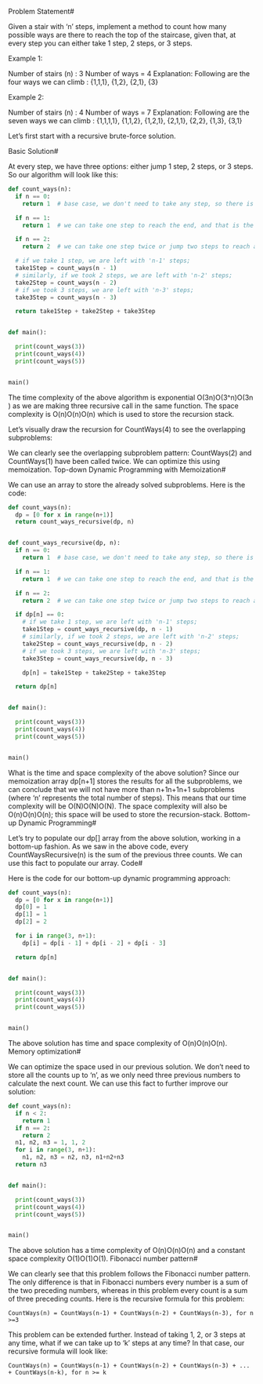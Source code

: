 Problem Statement#

Given a stair with ‘n’ steps, implement a method to count how many possible ways are there to reach the top of the staircase, given that, at every step you can either take 1 step, 2 steps, or 3 steps.

Example 1:

Number of stairs (n) : 3
Number of ways = 4
Explanation: Following are the four ways we can climb : {1,1,1}, {1,2}, {2,1}, {3}

Example 2:

Number of stairs (n) : 4
Number of ways = 7
Explanation: Following are the seven ways we can climb : {1,1,1,1}, {1,1,2}, {1,2,1}, {2,1,1},
{2,2}, {1,3}, {3,1}

Let’s first start with a recursive brute-force solution.

Basic Solution#

At every step, we have three options: either jump 1 step, 2 steps, or 3 steps. So our algorithm will look like this:

```py
def count_ways(n):
  if n == 0:
    return 1  # base case, we don't need to take any step, so there is only one way

  if n == 1:
    return 1  # we can take one step to reach the end, and that is the only way

  if n == 2:
    return 2  # we can take one step twice or jump two steps to reach at the top

  # if we take 1 step, we are left with 'n-1' steps;
  take1Step = count_ways(n - 1)
  # similarly, if we took 2 steps, we are left with 'n-2' steps;
  take2Step = count_ways(n - 2)
  # if we took 3 steps, we are left with 'n-3' steps;
  take3Step = count_ways(n - 3)

  return take1Step + take2Step + take3Step


def main():

  print(count_ways(3))
  print(count_ways(4))
  print(count_ways(5))


main()

```

The time complexity of the above algorithm is exponential O(3n)O(3^n)O(3​n​​) as we are making three recursive call in the same function. The space complexity is O(n)O(n)O(n) which is used to store the recursion stack.

Let’s visually draw the recursion for CountWays(4) to see the overlapping subproblems:

We can clearly see the overlapping subproblem pattern: CountWays(2) and CountWays(1) have been called twice. We can optimize this using memoization.
Top-down Dynamic Programming with Memoization#

We can use an array to store the already solved subproblems. Here is the code:

```py
def count_ways(n):
  dp = [0 for x in range(n+1)]
  return count_ways_recursive(dp, n)


def count_ways_recursive(dp, n):
  if n == 0:
    return 1  # base case, we don't need to take any step, so there is only one way

  if n == 1:
    return 1  # we can take one step to reach the end, and that is the only way

  if n == 2:
    return 2  # we can take one step twice or jump two steps to reach at the top

  if dp[n] == 0:
    # if we take 1 step, we are left with 'n-1' steps;
    take1Step = count_ways_recursive(dp, n - 1)
    # similarly, if we took 2 steps, we are left with 'n-2' steps;
    take2Step = count_ways_recursive(dp, n - 2)
    # if we took 3 steps, we are left with 'n-3' steps;
    take3Step = count_ways_recursive(dp, n - 3)

    dp[n] = take1Step + take2Step + take3Step

  return dp[n]


def main():

  print(count_ways(3))
  print(count_ways(4))
  print(count_ways(5))


main()

```

What is the time and space complexity of the above solution? Since our memoization array dp[n+1] stores the results for all the subproblems, we can conclude that we will not have more than n+1n+1n+1 subproblems (where ‘n’ represents the total number of steps). This means that our time complexity will be O(N)O(N)O(N). The space complexity will also be O(n)O(n)O(n); this space will be used to store the recursion-stack.
Bottom-up Dynamic Programming#

Let’s try to populate our dp[] array from the above solution, working in a bottom-up fashion. As we saw in the above code, every CountWaysRecursive(n) is the sum of the previous three counts. We can use this fact to populate our array.
Code#

Here is the code for our bottom-up dynamic programming approach:

```py
def count_ways(n):
  dp = [0 for x in range(n+1)]
  dp[0] = 1
  dp[1] = 1
  dp[2] = 2

  for i in range(3, n+1):
    dp[i] = dp[i - 1] + dp[i - 2] + dp[i - 3]

  return dp[n]


def main():

  print(count_ways(3))
  print(count_ways(4))
  print(count_ways(5))


main()

```

The above solution has time and space complexity of O(n)O(n)O(n).
Memory optimization#

We can optimize the space used in our previous solution. We don’t need to store all the counts up to ‘n’, as we only need three previous numbers to calculate the next count. We can use this fact to further improve our solution:

```py
def count_ways(n):
  if n < 2:
    return 1
  if n == 2:
    return 2
  n1, n2, n3 = 1, 1, 2
  for i in range(3, n+1):
    n1, n2, n3 = n2, n3, n1+n2+n3
  return n3


def main():

  print(count_ways(3))
  print(count_ways(4))
  print(count_ways(5))


main()

```

The above solution has a time complexity of O(n)O(n)O(n) and a constant space complexity O(1)O(1)O(1).
Fibonacci number pattern#

We can clearly see that this problem follows the Fibonacci number pattern. The only difference is that in Fibonacci numbers every number is a sum of the two preceding numbers, whereas in this problem every count is a sum of three preceding counts. Here is the recursive formula for this problem:

    CountWays(n) = CountWays(n-1) + CountWays(n-2) + CountWays(n-3), for n >=3

This problem can be extended further. Instead of taking 1, 2, or 3 steps at any time, what if we can take up to ‘k’ steps at any time? In that case, our recursive formula will look like:

    CountWays(n) = CountWays(n-1) + CountWays(n-2) + CountWays(n-3) + ... + CountWays(n-k), for n >= k
